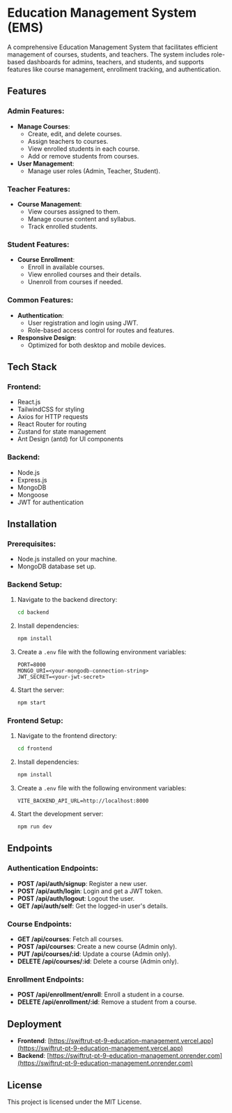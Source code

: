 # Education Management System (EMS)

A comprehensive Education Management System that facilitates efficient management of courses, students, and teachers. The system includes role-based dashboards for admins, teachers, and students, and supports features like course management, enrollment tracking, and authentication.

## Features

### Admin Features:

- **Manage Courses**:
  - Create, edit, and delete courses.
  - Assign teachers to courses.
  - View enrolled students in each course.
  - Add or remove students from courses.
- **User Management**:
  - Manage user roles (Admin, Teacher, Student).

### Teacher Features:

- **Course Management**:
  - View courses assigned to them.
  - Manage course content and syllabus.
  - Track enrolled students.

### Student Features:

- **Course Enrollment**:
  - Enroll in available courses.
  - View enrolled courses and their details.
  - Unenroll from courses if needed.

### Common Features:

- **Authentication**:
  - User registration and login using JWT.
  - Role-based access control for routes and features.
- **Responsive Design**:
  - Optimized for both desktop and mobile devices.

## Tech Stack

### Frontend:

- React.js
- TailwindCSS for styling
- Axios for HTTP requests
- React Router for routing
- Zustand for state management
- Ant Design (antd) for UI components

### Backend:

- Node.js
- Express.js
- MongoDB
- Mongoose
- JWT for authentication

## Installation

### Prerequisites:

- Node.js installed on your machine.
- MongoDB database set up.

### Backend Setup:

1. Navigate to the backend directory:
   ```bash
   cd backend
   ```
2. Install dependencies:
   ```bash
   npm install
   ```
3. Create a `.env` file with the following environment variables:
   ```env
   PORT=8000
   MONGO_URI=<your-mongodb-connection-string>
   JWT_SECRET=<your-jwt-secret>
   ```
4. Start the server:
   ```bash
   npm start
   ```

### Frontend Setup:

1. Navigate to the frontend directory:
   ```bash
   cd frontend
   ```
2. Install dependencies:
   ```bash
   npm install
   ```
3. Create a `.env` file with the following environment variables:
   ```env
   VITE_BACKEND_API_URL=http://localhost:8000
   ```
4. Start the development server:
   ```bash
   npm run dev
   ```

## Endpoints

### Authentication Endpoints:

- **POST /api/auth/signup**: Register a new user.
- **POST /api/auth/login**: Login and get a JWT token.
- **POST /api/auth/logout**: Logout the user.
- **GET /api/auth/self**: Get the logged-in user's details.

### Course Endpoints:

- **GET /api/courses**: Fetch all courses.
- **POST /api/courses**: Create a new course (Admin only).
- **PUT /api/courses/:id**: Update a course (Admin only).
- **DELETE /api/courses/:id**: Delete a course (Admin only).

### Enrollment Endpoints:

- **POST /api/enrollment/enroll**: Enroll a student in a course.
- **DELETE /api/enrollment/:id**: Remove a student from a course.

## Deployment

- **Frontend**: [https://swiftrut-pt-9-education-management.vercel.app](https://swiftrut-pt-9-education-management.vercel.app)
- **Backend**: [https://swiftrut-pt-9-education-management.onrender.com](https://swiftrut-pt-9-education-management.onrender.com)

## License

This project is licensed under the MIT License.
